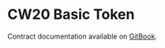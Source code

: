 # CW20 Basic Token

Contract documentation available on [GitBook](https://docs.starterra.io/technology/smart-contracts/token-contract).